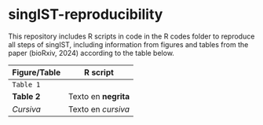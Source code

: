 # singIST-reproducibility
This repository includes R scripts in code in the R codes folder to reproduce all steps of singIST, including information from figures and tables from the paper (bioRxiv, 2024) according to the table below.

| Figure/Table      | R script                       |
| ------------ | --------------------------------- |
| `Table 1` |  |
| **Table 2**  | Texto en **negrita**              |
| *Cursiva*    | Texto en *cursiva*                |
